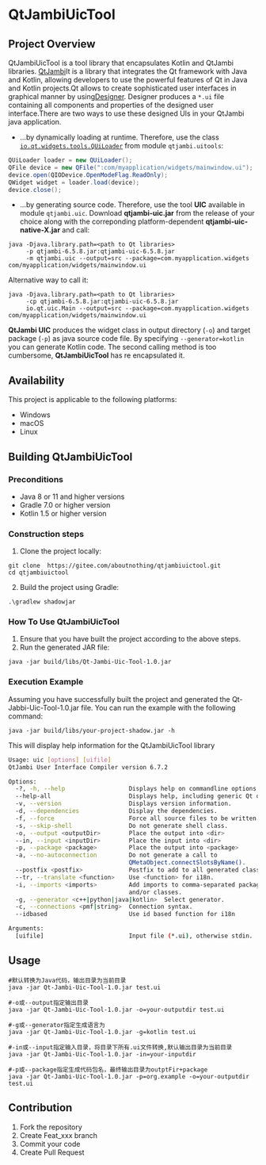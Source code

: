 # QtJambiUicTool

## Project Overview

QtJambiUicTool is a tool library that encapsulates Kotlin and QtJambi libraries. [QtJambi](https://github.com/OmixVisualization/qtjambi)It is a library that integrates the Qt framework with Java and Kotlin, allowing developers to use the powerful features of Qt in Java and Kotlin projects.Qt allows to create sophisticated user interfaces in graphical manner by using[Designer](https://doc.qt.io/qt/qtdesigner-manual.html). Designer produces a `*.ui` file containing all components and properties of the designed user interface.There are two ways to use these designed UIs in your QtJambi java application.

* ...by dynamically loading at runtime. Therefore, use the class [
  `io.qt.widgets.tools.QUiLoader`](https://doc.qt.io/qt/quiloader.html#QUiLoader) from module `qtjambi.uitools`:

``` java
QUiLoader loader = new QUiLoader();
QFile device = new QFile(":com/myapplication/widgets/mainwindow.ui");
device.open(QIODevice.OpenModeFlag.ReadOnly);
QWidget widget = loader.load(device);
device.close();
```

* ...by generating source code.
  Therefore, use the tool **UIC** available in module `qtjambi.uic`.
  Download **qtjambi-uic.jar** from the release of your choice along
  with the correponding platform-dependent **qtjambi-uic-native-X.jar** and call:

``` shell
java -Djava.library.path=<path to Qt libraries>
     -p qtjambi-6.5.8.jar:qtjambi-uic-6.5.8.jar
     -m qtjambi.uic --output=src --package=com.myapplication.widgets com/myapplication/widgets/mainwindow.ui
```

Alternative way to call it:

``` shell
java -Djava.library.path=<path to Qt libraries>
     -cp qtjambi-6.5.8.jar:qtjambi-uic-6.5.8.jar
     io.qt.uic.Main --output=src --package=com.myapplication.widgets com/myapplication/widgets/mainwindow.ui
```

**QtJambi UIC** produces the widget class in output directory (`-o`) and target package (`-p`) as java source code file.
By specifying `--generator=kotlin` you can generate Kotlin code.
The second calling method is too cumbersome,  **QtJambiUicTool** has re encapsulated it.

## Availability

This project is applicable to the following platforms:

- Windows
- macOS
- Linux

## Building QtJambiUicTool

### Preconditions

- Java 8 or 11 and higher versions
- Gradle 7.0 or higher version
- Kotlin 1.5 or higher version

### Construction steps

1. Clone the project locally:

```shell
git clone  https://gitee.com/aboutnothing/qtjambiuictool.git
cd qtjambiuictool
```

2. Build the project using Gradle:

```shell
.\gradlew shadowjar
```

### How To Use QtJambiUicTool

1. Ensure that you have built the project according to the above steps.
2. Run the generated JAR file:

```shell
java -jar build/libs/Qt-Jambi-Uic-Tool-1.0.jar 
```

### Execution Example

Assuming you have successfully built the project and generated the Qt-Jabbi-Uic-Tool-1.0.jar file. You can run the
example with the following command:

```shell
java -jar build/libs/your-project-shadow.jar -h
```

This will display help information for the QtJambiUicTool library

```bash
Usage: uic [options] [uifile]
QtJambi User Interface Compiler version 6.7.2

Options:
  -?, -h, --help                  Displays help on commandline options.
  --help-all                      Displays help, including generic Qt options.
  -v, --version                   Displays version information.
  -d, --dependencies              Display the dependencies.
  -f, --force                     Force all source files to be written.
  -s, --skip-shell                Do not generate shell class.
  -o, --output <outputDir>        Place the output into <dir>
  --in, --input <inputDir>        Place the input into <dir>
  -p, --package <package>         Place the output into <package>
  -a, --no-autoconnection         Do not generate a call to
                                  QMetaObject.connectSlotsByName().
  --postfix <postfix>             Postfix to add to all generated classnames.
  --tr, --translate <function>    Use <function> for i18n.
  -i, --imports <imports>         Add imports to comma-separated packages
                                  and/or classes.
  -g, --generator <c++|python|java|kotlin>  Select generator.
  -c, --connections <pmf|string>  Connection syntax.
  --idbased                       Use id based function for i18n

Arguments:
  [uifile]                        Input file (*.ui), otherwise stdin.
```

## Usage

```shell
#默认转换为Java代码，输出目录为当前目录
java -jar Qt-Jambi-Uic-Tool-1.0.jar test.ui
```

```shell
#-o或--output指定输出目录
java -jar Qt-Jambi-Uic-Tool-1.0.jar -o=your-outputdir test.ui
```

```shell
#-g或--generator指定生成语言为
java -jar Qt-Jambi-Uic-Tool-1.0.jar -g=kotlin test.ui
```

```shell
#-in或--input指定输入目录，将目录下所有.ui文件转换,默认输出目录为当前目录
java -jar Qt-Jambi-Uic-Tool-1.0.jar -in=your-inputdir
```

```shell
#-p或--package指定生成代码包名，最终输出目录为outptFir+package
java -jar Qt-Jambi-Uic-Tool-1.0.jar -p=org.example -o=your-outputdir test.ui
```

## Contribution

1. Fork the repository
2. Create Feat_xxx branch
3. Commit your code
4. Create Pull Request
